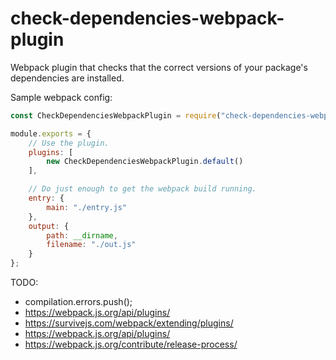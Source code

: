 # check-dependencies-webpack-plugin

Webpack plugin that checks that the correct versions of your package's
dependencies are installed.

Sample webpack config:

```JavaScript
const CheckDependenciesWebpackPlugin = require("check-dependencies-webpack-plugin");

module.exports = {
	// Use the plugin.
	plugins: [
		new CheckDependenciesWebpackPlugin.default()
	],

	// Do just enough to get the webpack build running.
	entry: {
		main: "./entry.js"
	},
	output: {
		path: __dirname,
		filename: "./out.js"
	}
};
```

TODO:

- compilation.errors.push();
- https://webpack.js.org/api/plugins/
- https://survivejs.com/webpack/extending/plugins/
- https://webpack.js.org/api/plugins/
- https://webpack.js.org/contribute/release-process/

